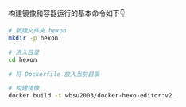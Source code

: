 构建镜像和容器运行的基本命令如下👇

```bash
# 新建文件夹 hexon 
mkdir -p hexon

# 进入目录
cd hexon

# 将 Dockerfile 放入当前目录

# 构建镜像
docker build -t wbsu2003/docker-hexo-editor:v2 .
```
